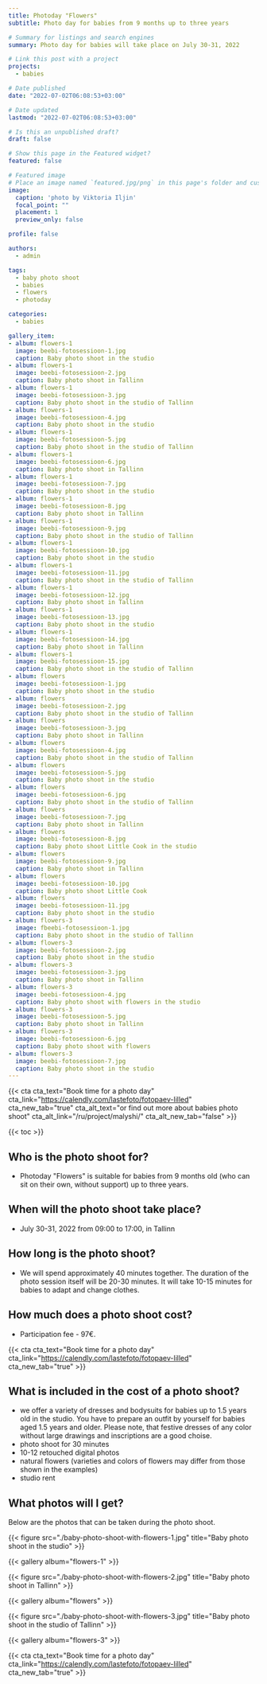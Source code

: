 ```yaml
---
title: Photoday "Flowers"
subtitle: Photo day for babies from 9 months up to three years

# Summary for listings and search engines
summary: Photo day for babies will take place on July 30-31, 2022

# Link this post with a project
projects: 
  - babies

# Date published
date: "2022-07-02T06:08:53+03:00"

# Date updated
lastmod: "2022-07-02T06:08:53+03:00"

# Is this an unpublished draft?
draft: false

# Show this page in the Featured widget?
featured: false

# Featured image
# Place an image named `featured.jpg/png` in this page's folder and customize its options here.
image:
  caption: 'photo by Viktoria Iljin'
  focal_point: ""
  placement: 1
  preview_only: false

profile: false

authors:
  - admin

tags:
  - baby photo shoot
  - babies
  - flowers
  - photoday

categories:
  - babies

gallery_item:
- album: flowers-1
  image: beebi-fotosessioon-1.jpg
  caption: Baby photo shoot in the studio 
- album: flowers-1
  image: beebi-fotosessioon-2.jpg
  caption: Baby photo shoot in Tallinn
- album: flowers-1
  image: beebi-fotosessioon-3.jpg
  caption: Baby photo shoot in the studio of Tallinn
- album: flowers-1
  image: beebi-fotosessioon-4.jpg
  caption: Baby photo shoot in the studio
- album: flowers-1
  image: beebi-fotosessioon-5.jpg
  caption: Baby photo shoot in the studio of Tallinn
- album: flowers-1
  image: beebi-fotosessioon-6.jpg
  caption: Baby photo shoot in Tallinn
- album: flowers-1
  image: beebi-fotosessioon-7.jpg
  caption: Baby photo shoot in the studio 
- album: flowers-1
  image: beebi-fotosessioon-8.jpg
  caption: Baby photo shoot in Tallinn
- album: flowers-1
  image: beebi-fotosessioon-9.jpg
  caption: Baby photo shoot in the studio of Tallinn
- album: flowers-1
  image: beebi-fotosessioon-10.jpg
  caption: Baby photo shoot in the studio
- album: flowers-1
  image: beebi-fotosessioon-11.jpg
  caption: Baby photo shoot in the studio of Tallinn
- album: flowers-1
  image: beebi-fotosessioon-12.jpg
  caption: Baby photo shoot in Tallinn
- album: flowers-1
  image: beebi-fotosessioon-13.jpg
  caption: Baby photo shoot in the studio 
- album: flowers-1
  image: beebi-fotosessioon-14.jpg
  caption: Baby photo shoot in Tallinn
- album: flowers-1
  image: beebi-fotosessioon-15.jpg
  caption: Baby photo shoot in the studio of Tallinn
- album: flowers
  image: beebi-fotosessioon-1.jpg
  caption: Baby photo shoot in the studio
- album: flowers
  image: beebi-fotosessioon-2.jpg
  caption: Baby photo shoot in the studio of Tallinn
- album: flowers
  image: beebi-fotosessioon-3.jpg
  caption: Baby photo shoot in Tallinn
- album: flowers
  image: beebi-fotosessioon-4.jpg
  caption: Baby photo shoot in the studio of Tallinn
- album: flowers
  image: beebi-fotosessioon-5.jpg
  caption: Baby photo shoot in the studio
- album: flowers
  image: beebi-fotosessioon-6.jpg
  caption: Baby photo shoot in the studio of Tallinn
- album: flowers
  image: beebi-fotosessioon-7.jpg
  caption: Baby photo shoot in Tallinn
- album: flowers
  image: beebi-fotosessioon-8.jpg
  caption: Baby photo shoot Little Cook in the studio  
- album: flowers
  image: beebi-fotosessioon-9.jpg
  caption: Baby photo shoot in Tallinn  
- album: flowers
  image: beebi-fotosessioon-10.jpg
  caption: Baby photo shoot Little Cook  
- album: flowers
  image: beebi-fotosessioon-11.jpg
  caption: Baby photo shoot in the studio 
- album: flowers-3
  image: fbeebi-fotosessioon-1.jpg
  caption: Baby photo shoot in the studio of Tallinn  
- album: flowers-3
  image: beebi-fotosessioon-2.jpg
  caption: Baby photo shoot in the studio  
- album: flowers-3
  image: beebi-fotosessioon-3.jpg
  caption: Baby photo shoot in Tallinn
- album: flowers-3
  image: beebi-fotosessioon-4.jpg
  caption: Baby photo shoot with flowers in the studio  
- album: flowers-3
  image: beebi-fotosessioon-5.jpg
  caption: Baby photo shoot in Tallinn  
- album: flowers-3
  image: beebi-fotosessioon-6.jpg
  caption: Baby photo shoot with flowers 
- album: flowers-3
  image: beebi-fotosessioon-7.jpg
  caption: Baby photo shoot in the studio 
---
```

{{< cta cta_text="Book time for a photo day" cta_link="https://calendly.com/lastefoto/fotopaev-lilled" cta_new_tab="true" cta_alt_text="or find out more about babies photo shoot" cta_alt_link="/ru/project/malyshi/" cta_alt_new_tab="false" >}}

{{< toc >}}

## Who is the photo shoot for?
- Photoday "Flowers" is suitable for babies from 9 months old (who can sit on their own, without support) up to three years.

## When will the photo shoot take place?
- July 30-31, 2022 from 09:00 to 17:00, in Tallinn

## How long is the photo shoot?
- We will spend approximately 40 minutes together. The duration of the photo session itself will be 20-30 minutes. It will take 10-15 minutes for babies to adapt and change clothes.

## How much does a photo shoot cost?
- Participation fee - 97€.

{{< cta cta_text="Book time for a photo day" cta_link="https://calendly.com/lastefoto/fotopaev-lilled" cta_new_tab="true" >}}

## What is included in the cost of a photo shoot?
- we offer a variety of dresses and bodysuits for babies up to 1.5 years old in the studio. You have to prepare an outfit by yourself for babies aged 1.5 years and older. Please note, that festive dresses of any color without large drawings and inscriptions are a good choise.
- photo shoot for 30 minutes
- 10-12 retouched digital photos
- natural flowers (varieties and colors of flowers may differ from those shown in the examples)
- studio rent

## What photos will I get?

Below are the photos that can be taken during the photo shoot.

{{< figure src="./baby-photo-shoot-with-flowers-1.jpg" title="Baby photo shoot in the studio" >}}

{{< gallery album="flowers-1" >}}

{{< figure src="./baby-photo-shoot-with-flowers-2.jpg" title="Baby photo shoot in Tallinn" >}}

{{< gallery album="flowers" >}}

{{< figure src="./baby-photo-shoot-with-flowers-3.jpg" title="Baby photo shoot in the studio of Tallinn" >}}

{{< gallery album="flowers-3" >}}

{{< cta cta_text="Book time for a photo day" cta_link="https://calendly.com/lastefoto/fotopaev-lilled" cta_new_tab="true" >}}